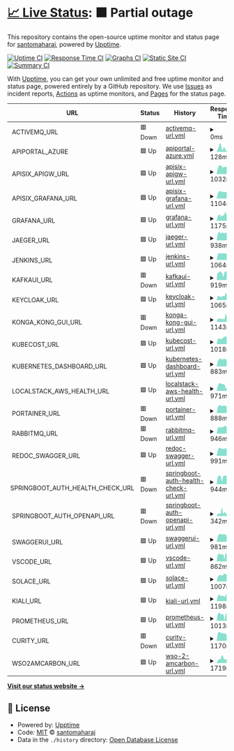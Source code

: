 # [📈 Live Status](https://demo.upptime.js.org): <!--live status--> **🟧 Partial outage**

This repository contains the open-source uptime monitor and status page for [santomaharaj](https://demo.upptime.js.org), powered by [Upptime](https://github.com/upptime/upptime).

[![Uptime CI](https://github.com/santomaharaj/upp/workflows/Uptime%20CI/badge.svg)](https://github.com/santomaharaj/upp/actions?query=workflow%3A%22Uptime+CI%22)
[![Response Time CI](https://github.com/santomaharaj/upp/workflows/Response%20Time%20CI/badge.svg)](https://github.com/santomaharaj/upp/actions?query=workflow%3A%22Response+Time+CI%22)
[![Graphs CI](https://github.com/santomaharaj/upp/workflows/Graphs%20CI/badge.svg)](https://github.com/santomaharaj/upp/actions?query=workflow%3A%22Graphs+CI%22)
[![Static Site CI](https://github.com/santomaharaj/upp/workflows/Static%20Site%20CI/badge.svg)](https://github.com/santomaharaj/upp/actions?query=workflow%3A%22Static+Site+CI%22)
[![Summary CI](https://github.com/santomaharaj/upp/workflows/Summary%20CI/badge.svg)](https://github.com/santomaharaj/upp/actions?query=workflow%3A%22Summary+CI%22)

With [Upptime](https://upptime.js.org), you can get your own unlimited and free uptime monitor and status page, powered entirely by a GitHub repository. We use [Issues](https://github.com/santomaharaj/upp/issues) as incident reports, [Actions](https://github.com/santomaharaj/upp/actions) as uptime monitors, and [Pages](https://demo.upptime.js.org) for the status page.

<!--start: status pages-->
<!-- This summary is generated by Upptime (https://github.com/upptime/upptime) -->
<!-- Do not edit this manually, your changes will be overwritten -->
<!-- prettier-ignore -->
| URL | Status | History | Response Time | Uptime |
| --- | ------ | ------- | ------------- | ------ |
| <img alt="" src="https://icons.duckduckgo.com/ip3/null.ico" height="13"> ACTIVEMQ_URL | 🟥 Down | [activemq-url.yml](https://github.com/santomaharaj/upp/commits/HEAD/history/activemq-url.yml) | <details><summary><img alt="Response time graph" src="./graphs/activemq-url/response-time-week.png" height="20"> 0ms</summary><br><a href="https://upp.portals.eu.org/history/activemq-url"><img alt="Response time 1126" src="https://img.shields.io/endpoint?url=https%3A%2F%2Fraw.githubusercontent.com%2Fsantomaharaj%2Fupp%2FHEAD%2Fapi%2Factivemq-url%2Fresponse-time.json"></a><br><a href="https://upp.portals.eu.org/history/activemq-url"><img alt="24-hour response time 0" src="https://img.shields.io/endpoint?url=https%3A%2F%2Fraw.githubusercontent.com%2Fsantomaharaj%2Fupp%2FHEAD%2Fapi%2Factivemq-url%2Fresponse-time-day.json"></a><br><a href="https://upp.portals.eu.org/history/activemq-url"><img alt="7-day response time 0" src="https://img.shields.io/endpoint?url=https%3A%2F%2Fraw.githubusercontent.com%2Fsantomaharaj%2Fupp%2FHEAD%2Fapi%2Factivemq-url%2Fresponse-time-week.json"></a><br><a href="https://upp.portals.eu.org/history/activemq-url"><img alt="30-day response time 1103" src="https://img.shields.io/endpoint?url=https%3A%2F%2Fraw.githubusercontent.com%2Fsantomaharaj%2Fupp%2FHEAD%2Fapi%2Factivemq-url%2Fresponse-time-month.json"></a><br><a href="https://upp.portals.eu.org/history/activemq-url"><img alt="1-year response time 1123" src="https://img.shields.io/endpoint?url=https%3A%2F%2Fraw.githubusercontent.com%2Fsantomaharaj%2Fupp%2FHEAD%2Fapi%2Factivemq-url%2Fresponse-time-year.json"></a></details> | <details><summary><a href="https://upp.portals.eu.org/history/activemq-url">0.00%</a></summary><a href="https://upp.portals.eu.org/history/activemq-url"><img alt="All-time uptime 41.86%" src="https://img.shields.io/endpoint?url=https%3A%2F%2Fraw.githubusercontent.com%2Fsantomaharaj%2Fupp%2FHEAD%2Fapi%2Factivemq-url%2Fuptime.json"></a><br><a href="https://upp.portals.eu.org/history/activemq-url"><img alt="24-hour uptime 0.00%" src="https://img.shields.io/endpoint?url=https%3A%2F%2Fraw.githubusercontent.com%2Fsantomaharaj%2Fupp%2FHEAD%2Fapi%2Factivemq-url%2Fuptime-day.json"></a><br><a href="https://upp.portals.eu.org/history/activemq-url"><img alt="7-day uptime 0.00%" src="https://img.shields.io/endpoint?url=https%3A%2F%2Fraw.githubusercontent.com%2Fsantomaharaj%2Fupp%2FHEAD%2Fapi%2Factivemq-url%2Fuptime-week.json"></a><br><a href="https://upp.portals.eu.org/history/activemq-url"><img alt="30-day uptime 0.00%" src="https://img.shields.io/endpoint?url=https%3A%2F%2Fraw.githubusercontent.com%2Fsantomaharaj%2Fupp%2FHEAD%2Fapi%2Factivemq-url%2Fuptime-month.json"></a><br><a href="https://upp.portals.eu.org/history/activemq-url"><img alt="1-year uptime 41.73%" src="https://img.shields.io/endpoint?url=https%3A%2F%2Fraw.githubusercontent.com%2Fsantomaharaj%2Fupp%2FHEAD%2Fapi%2Factivemq-url%2Fuptime-year.json"></a></details>
| <img alt="" src="https://icons.duckduckgo.com/ip3/null.ico" height="13"> APIPORTAL_AZURE | 🟩 Up | [apiportal-azure.yml](https://github.com/santomaharaj/upp/commits/HEAD/history/apiportal-azure.yml) | <details><summary><img alt="Response time graph" src="./graphs/apiportal-azure/response-time-week.png" height="20"> 128ms</summary><br><a href="https://upp.portals.eu.org/history/apiportal-azure"><img alt="Response time 235" src="https://img.shields.io/endpoint?url=https%3A%2F%2Fraw.githubusercontent.com%2Fsantomaharaj%2Fupp%2FHEAD%2Fapi%2Fapiportal-azure%2Fresponse-time.json"></a><br><a href="https://upp.portals.eu.org/history/apiportal-azure"><img alt="24-hour response time 66" src="https://img.shields.io/endpoint?url=https%3A%2F%2Fraw.githubusercontent.com%2Fsantomaharaj%2Fupp%2FHEAD%2Fapi%2Fapiportal-azure%2Fresponse-time-day.json"></a><br><a href="https://upp.portals.eu.org/history/apiportal-azure"><img alt="7-day response time 128" src="https://img.shields.io/endpoint?url=https%3A%2F%2Fraw.githubusercontent.com%2Fsantomaharaj%2Fupp%2FHEAD%2Fapi%2Fapiportal-azure%2Fresponse-time-week.json"></a><br><a href="https://upp.portals.eu.org/history/apiportal-azure"><img alt="30-day response time 223" src="https://img.shields.io/endpoint?url=https%3A%2F%2Fraw.githubusercontent.com%2Fsantomaharaj%2Fupp%2FHEAD%2Fapi%2Fapiportal-azure%2Fresponse-time-month.json"></a><br><a href="https://upp.portals.eu.org/history/apiportal-azure"><img alt="1-year response time 235" src="https://img.shields.io/endpoint?url=https%3A%2F%2Fraw.githubusercontent.com%2Fsantomaharaj%2Fupp%2FHEAD%2Fapi%2Fapiportal-azure%2Fresponse-time-year.json"></a></details> | <details><summary><a href="https://upp.portals.eu.org/history/apiportal-azure">100.00%</a></summary><a href="https://upp.portals.eu.org/history/apiportal-azure"><img alt="All-time uptime 99.89%" src="https://img.shields.io/endpoint?url=https%3A%2F%2Fraw.githubusercontent.com%2Fsantomaharaj%2Fupp%2FHEAD%2Fapi%2Fapiportal-azure%2Fuptime.json"></a><br><a href="https://upp.portals.eu.org/history/apiportal-azure"><img alt="24-hour uptime 100.00%" src="https://img.shields.io/endpoint?url=https%3A%2F%2Fraw.githubusercontent.com%2Fsantomaharaj%2Fupp%2FHEAD%2Fapi%2Fapiportal-azure%2Fuptime-day.json"></a><br><a href="https://upp.portals.eu.org/history/apiportal-azure"><img alt="7-day uptime 100.00%" src="https://img.shields.io/endpoint?url=https%3A%2F%2Fraw.githubusercontent.com%2Fsantomaharaj%2Fupp%2FHEAD%2Fapi%2Fapiportal-azure%2Fuptime-week.json"></a><br><a href="https://upp.portals.eu.org/history/apiportal-azure"><img alt="30-day uptime 100.00%" src="https://img.shields.io/endpoint?url=https%3A%2F%2Fraw.githubusercontent.com%2Fsantomaharaj%2Fupp%2FHEAD%2Fapi%2Fapiportal-azure%2Fuptime-month.json"></a><br><a href="https://upp.portals.eu.org/history/apiportal-azure"><img alt="1-year uptime 99.94%" src="https://img.shields.io/endpoint?url=https%3A%2F%2Fraw.githubusercontent.com%2Fsantomaharaj%2Fupp%2FHEAD%2Fapi%2Fapiportal-azure%2Fuptime-year.json"></a></details>
| <img alt="" src="https://icons.duckduckgo.com/ip3/null.ico" height="13"> APISIX_APIGW_URL | 🟩 Up | [apisix-apigw-url.yml](https://github.com/santomaharaj/upp/commits/HEAD/history/apisix-apigw-url.yml) | <details><summary><img alt="Response time graph" src="./graphs/apisix-apigw-url/response-time-week.png" height="20"> 1032ms</summary><br><a href="https://upp.portals.eu.org/history/apisix-apigw-url"><img alt="Response time 1126" src="https://img.shields.io/endpoint?url=https%3A%2F%2Fraw.githubusercontent.com%2Fsantomaharaj%2Fupp%2FHEAD%2Fapi%2Fapisix-apigw-url%2Fresponse-time.json"></a><br><a href="https://upp.portals.eu.org/history/apisix-apigw-url"><img alt="24-hour response time 1179" src="https://img.shields.io/endpoint?url=https%3A%2F%2Fraw.githubusercontent.com%2Fsantomaharaj%2Fupp%2FHEAD%2Fapi%2Fapisix-apigw-url%2Fresponse-time-day.json"></a><br><a href="https://upp.portals.eu.org/history/apisix-apigw-url"><img alt="7-day response time 1032" src="https://img.shields.io/endpoint?url=https%3A%2F%2Fraw.githubusercontent.com%2Fsantomaharaj%2Fupp%2FHEAD%2Fapi%2Fapisix-apigw-url%2Fresponse-time-week.json"></a><br><a href="https://upp.portals.eu.org/history/apisix-apigw-url"><img alt="30-day response time 1072" src="https://img.shields.io/endpoint?url=https%3A%2F%2Fraw.githubusercontent.com%2Fsantomaharaj%2Fupp%2FHEAD%2Fapi%2Fapisix-apigw-url%2Fresponse-time-month.json"></a><br><a href="https://upp.portals.eu.org/history/apisix-apigw-url"><img alt="1-year response time 1127" src="https://img.shields.io/endpoint?url=https%3A%2F%2Fraw.githubusercontent.com%2Fsantomaharaj%2Fupp%2FHEAD%2Fapi%2Fapisix-apigw-url%2Fresponse-time-year.json"></a></details> | <details><summary><a href="https://upp.portals.eu.org/history/apisix-apigw-url">100.00%</a></summary><a href="https://upp.portals.eu.org/history/apisix-apigw-url"><img alt="All-time uptime 99.85%" src="https://img.shields.io/endpoint?url=https%3A%2F%2Fraw.githubusercontent.com%2Fsantomaharaj%2Fupp%2FHEAD%2Fapi%2Fapisix-apigw-url%2Fuptime.json"></a><br><a href="https://upp.portals.eu.org/history/apisix-apigw-url"><img alt="24-hour uptime 100.00%" src="https://img.shields.io/endpoint?url=https%3A%2F%2Fraw.githubusercontent.com%2Fsantomaharaj%2Fupp%2FHEAD%2Fapi%2Fapisix-apigw-url%2Fuptime-day.json"></a><br><a href="https://upp.portals.eu.org/history/apisix-apigw-url"><img alt="7-day uptime 100.00%" src="https://img.shields.io/endpoint?url=https%3A%2F%2Fraw.githubusercontent.com%2Fsantomaharaj%2Fupp%2FHEAD%2Fapi%2Fapisix-apigw-url%2Fuptime-week.json"></a><br><a href="https://upp.portals.eu.org/history/apisix-apigw-url"><img alt="30-day uptime 100.00%" src="https://img.shields.io/endpoint?url=https%3A%2F%2Fraw.githubusercontent.com%2Fsantomaharaj%2Fupp%2FHEAD%2Fapi%2Fapisix-apigw-url%2Fuptime-month.json"></a><br><a href="https://upp.portals.eu.org/history/apisix-apigw-url"><img alt="1-year uptime 99.85%" src="https://img.shields.io/endpoint?url=https%3A%2F%2Fraw.githubusercontent.com%2Fsantomaharaj%2Fupp%2FHEAD%2Fapi%2Fapisix-apigw-url%2Fuptime-year.json"></a></details>
| <img alt="" src="https://icons.duckduckgo.com/ip3/null.ico" height="13"> APISIX_GRAFANA_URL | 🟩 Up | [apisix-grafana-url.yml](https://github.com/santomaharaj/upp/commits/HEAD/history/apisix-grafana-url.yml) | <details><summary><img alt="Response time graph" src="./graphs/apisix-grafana-url/response-time-week.png" height="20"> 1104ms</summary><br><a href="https://upp.portals.eu.org/history/apisix-grafana-url"><img alt="Response time 1097" src="https://img.shields.io/endpoint?url=https%3A%2F%2Fraw.githubusercontent.com%2Fsantomaharaj%2Fupp%2FHEAD%2Fapi%2Fapisix-grafana-url%2Fresponse-time.json"></a><br><a href="https://upp.portals.eu.org/history/apisix-grafana-url"><img alt="24-hour response time 1241" src="https://img.shields.io/endpoint?url=https%3A%2F%2Fraw.githubusercontent.com%2Fsantomaharaj%2Fupp%2FHEAD%2Fapi%2Fapisix-grafana-url%2Fresponse-time-day.json"></a><br><a href="https://upp.portals.eu.org/history/apisix-grafana-url"><img alt="7-day response time 1104" src="https://img.shields.io/endpoint?url=https%3A%2F%2Fraw.githubusercontent.com%2Fsantomaharaj%2Fupp%2FHEAD%2Fapi%2Fapisix-grafana-url%2Fresponse-time-week.json"></a><br><a href="https://upp.portals.eu.org/history/apisix-grafana-url"><img alt="30-day response time 1085" src="https://img.shields.io/endpoint?url=https%3A%2F%2Fraw.githubusercontent.com%2Fsantomaharaj%2Fupp%2FHEAD%2Fapi%2Fapisix-grafana-url%2Fresponse-time-month.json"></a><br><a href="https://upp.portals.eu.org/history/apisix-grafana-url"><img alt="1-year response time 1098" src="https://img.shields.io/endpoint?url=https%3A%2F%2Fraw.githubusercontent.com%2Fsantomaharaj%2Fupp%2FHEAD%2Fapi%2Fapisix-grafana-url%2Fresponse-time-year.json"></a></details> | <details><summary><a href="https://upp.portals.eu.org/history/apisix-grafana-url">100.00%</a></summary><a href="https://upp.portals.eu.org/history/apisix-grafana-url"><img alt="All-time uptime 99.84%" src="https://img.shields.io/endpoint?url=https%3A%2F%2Fraw.githubusercontent.com%2Fsantomaharaj%2Fupp%2FHEAD%2Fapi%2Fapisix-grafana-url%2Fuptime.json"></a><br><a href="https://upp.portals.eu.org/history/apisix-grafana-url"><img alt="24-hour uptime 100.00%" src="https://img.shields.io/endpoint?url=https%3A%2F%2Fraw.githubusercontent.com%2Fsantomaharaj%2Fupp%2FHEAD%2Fapi%2Fapisix-grafana-url%2Fuptime-day.json"></a><br><a href="https://upp.portals.eu.org/history/apisix-grafana-url"><img alt="7-day uptime 100.00%" src="https://img.shields.io/endpoint?url=https%3A%2F%2Fraw.githubusercontent.com%2Fsantomaharaj%2Fupp%2FHEAD%2Fapi%2Fapisix-grafana-url%2Fuptime-week.json"></a><br><a href="https://upp.portals.eu.org/history/apisix-grafana-url"><img alt="30-day uptime 100.00%" src="https://img.shields.io/endpoint?url=https%3A%2F%2Fraw.githubusercontent.com%2Fsantomaharaj%2Fupp%2FHEAD%2Fapi%2Fapisix-grafana-url%2Fuptime-month.json"></a><br><a href="https://upp.portals.eu.org/history/apisix-grafana-url"><img alt="1-year uptime 99.84%" src="https://img.shields.io/endpoint?url=https%3A%2F%2Fraw.githubusercontent.com%2Fsantomaharaj%2Fupp%2FHEAD%2Fapi%2Fapisix-grafana-url%2Fuptime-year.json"></a></details>
| <img alt="" src="https://icons.duckduckgo.com/ip3/null.ico" height="13"> GRAFANA_URL | 🟩 Up | [grafana-url.yml](https://github.com/santomaharaj/upp/commits/HEAD/history/grafana-url.yml) | <details><summary><img alt="Response time graph" src="./graphs/grafana-url/response-time-week.png" height="20"> 1175ms</summary><br><a href="https://upp.portals.eu.org/history/grafana-url"><img alt="Response time 1204" src="https://img.shields.io/endpoint?url=https%3A%2F%2Fraw.githubusercontent.com%2Fsantomaharaj%2Fupp%2FHEAD%2Fapi%2Fgrafana-url%2Fresponse-time.json"></a><br><a href="https://upp.portals.eu.org/history/grafana-url"><img alt="24-hour response time 876" src="https://img.shields.io/endpoint?url=https%3A%2F%2Fraw.githubusercontent.com%2Fsantomaharaj%2Fupp%2FHEAD%2Fapi%2Fgrafana-url%2Fresponse-time-day.json"></a><br><a href="https://upp.portals.eu.org/history/grafana-url"><img alt="7-day response time 1175" src="https://img.shields.io/endpoint?url=https%3A%2F%2Fraw.githubusercontent.com%2Fsantomaharaj%2Fupp%2FHEAD%2Fapi%2Fgrafana-url%2Fresponse-time-week.json"></a><br><a href="https://upp.portals.eu.org/history/grafana-url"><img alt="30-day response time 1151" src="https://img.shields.io/endpoint?url=https%3A%2F%2Fraw.githubusercontent.com%2Fsantomaharaj%2Fupp%2FHEAD%2Fapi%2Fgrafana-url%2Fresponse-time-month.json"></a><br><a href="https://upp.portals.eu.org/history/grafana-url"><img alt="1-year response time 1204" src="https://img.shields.io/endpoint?url=https%3A%2F%2Fraw.githubusercontent.com%2Fsantomaharaj%2Fupp%2FHEAD%2Fapi%2Fgrafana-url%2Fresponse-time-year.json"></a></details> | <details><summary><a href="https://upp.portals.eu.org/history/grafana-url">95.87%</a></summary><a href="https://upp.portals.eu.org/history/grafana-url"><img alt="All-time uptime 72.83%" src="https://img.shields.io/endpoint?url=https%3A%2F%2Fraw.githubusercontent.com%2Fsantomaharaj%2Fupp%2FHEAD%2Fapi%2Fgrafana-url%2Fuptime.json"></a><br><a href="https://upp.portals.eu.org/history/grafana-url"><img alt="24-hour uptime 71.10%" src="https://img.shields.io/endpoint?url=https%3A%2F%2Fraw.githubusercontent.com%2Fsantomaharaj%2Fupp%2FHEAD%2Fapi%2Fgrafana-url%2Fuptime-day.json"></a><br><a href="https://upp.portals.eu.org/history/grafana-url"><img alt="7-day uptime 95.87%" src="https://img.shields.io/endpoint?url=https%3A%2F%2Fraw.githubusercontent.com%2Fsantomaharaj%2Fupp%2FHEAD%2Fapi%2Fgrafana-url%2Fuptime-week.json"></a><br><a href="https://upp.portals.eu.org/history/grafana-url"><img alt="30-day uptime 98.72%" src="https://img.shields.io/endpoint?url=https%3A%2F%2Fraw.githubusercontent.com%2Fsantomaharaj%2Fupp%2FHEAD%2Fapi%2Fgrafana-url%2Fuptime-month.json"></a><br><a href="https://upp.portals.eu.org/history/grafana-url"><img alt="1-year uptime 72.78%" src="https://img.shields.io/endpoint?url=https%3A%2F%2Fraw.githubusercontent.com%2Fsantomaharaj%2Fupp%2FHEAD%2Fapi%2Fgrafana-url%2Fuptime-year.json"></a></details>
| <img alt="" src="https://icons.duckduckgo.com/ip3/null.ico" height="13"> JAEGER_URL | 🟩 Up | [jaeger-url.yml](https://github.com/santomaharaj/upp/commits/HEAD/history/jaeger-url.yml) | <details><summary><img alt="Response time graph" src="./graphs/jaeger-url/response-time-week.png" height="20"> 938ms</summary><br><a href="https://upp.portals.eu.org/history/jaeger-url"><img alt="Response time 1072" src="https://img.shields.io/endpoint?url=https%3A%2F%2Fraw.githubusercontent.com%2Fsantomaharaj%2Fupp%2FHEAD%2Fapi%2Fjaeger-url%2Fresponse-time.json"></a><br><a href="https://upp.portals.eu.org/history/jaeger-url"><img alt="24-hour response time 768" src="https://img.shields.io/endpoint?url=https%3A%2F%2Fraw.githubusercontent.com%2Fsantomaharaj%2Fupp%2FHEAD%2Fapi%2Fjaeger-url%2Fresponse-time-day.json"></a><br><a href="https://upp.portals.eu.org/history/jaeger-url"><img alt="7-day response time 938" src="https://img.shields.io/endpoint?url=https%3A%2F%2Fraw.githubusercontent.com%2Fsantomaharaj%2Fupp%2FHEAD%2Fapi%2Fjaeger-url%2Fresponse-time-week.json"></a><br><a href="https://upp.portals.eu.org/history/jaeger-url"><img alt="30-day response time 1036" src="https://img.shields.io/endpoint?url=https%3A%2F%2Fraw.githubusercontent.com%2Fsantomaharaj%2Fupp%2FHEAD%2Fapi%2Fjaeger-url%2Fresponse-time-month.json"></a><br><a href="https://upp.portals.eu.org/history/jaeger-url"><img alt="1-year response time 1072" src="https://img.shields.io/endpoint?url=https%3A%2F%2Fraw.githubusercontent.com%2Fsantomaharaj%2Fupp%2FHEAD%2Fapi%2Fjaeger-url%2Fresponse-time-year.json"></a></details> | <details><summary><a href="https://upp.portals.eu.org/history/jaeger-url">95.62%</a></summary><a href="https://upp.portals.eu.org/history/jaeger-url"><img alt="All-time uptime 48.81%" src="https://img.shields.io/endpoint?url=https%3A%2F%2Fraw.githubusercontent.com%2Fsantomaharaj%2Fupp%2FHEAD%2Fapi%2Fjaeger-url%2Fuptime.json"></a><br><a href="https://upp.portals.eu.org/history/jaeger-url"><img alt="24-hour uptime 71.10%" src="https://img.shields.io/endpoint?url=https%3A%2F%2Fraw.githubusercontent.com%2Fsantomaharaj%2Fupp%2FHEAD%2Fapi%2Fjaeger-url%2Fuptime-day.json"></a><br><a href="https://upp.portals.eu.org/history/jaeger-url"><img alt="7-day uptime 95.62%" src="https://img.shields.io/endpoint?url=https%3A%2F%2Fraw.githubusercontent.com%2Fsantomaharaj%2Fupp%2FHEAD%2Fapi%2Fjaeger-url%2Fuptime-week.json"></a><br><a href="https://upp.portals.eu.org/history/jaeger-url"><img alt="30-day uptime 98.65%" src="https://img.shields.io/endpoint?url=https%3A%2F%2Fraw.githubusercontent.com%2Fsantomaharaj%2Fupp%2FHEAD%2Fapi%2Fjaeger-url%2Fuptime-month.json"></a><br><a href="https://upp.portals.eu.org/history/jaeger-url"><img alt="1-year uptime 48.75%" src="https://img.shields.io/endpoint?url=https%3A%2F%2Fraw.githubusercontent.com%2Fsantomaharaj%2Fupp%2FHEAD%2Fapi%2Fjaeger-url%2Fuptime-year.json"></a></details>
| <img alt="" src="https://icons.duckduckgo.com/ip3/null.ico" height="13"> JENKINS_URL | 🟩 Up | [jenkins-url.yml](https://github.com/santomaharaj/upp/commits/HEAD/history/jenkins-url.yml) | <details><summary><img alt="Response time graph" src="./graphs/jenkins-url/response-time-week.png" height="20"> 1064ms</summary><br><a href="https://upp.portals.eu.org/history/jenkins-url"><img alt="Response time 1121" src="https://img.shields.io/endpoint?url=https%3A%2F%2Fraw.githubusercontent.com%2Fsantomaharaj%2Fupp%2FHEAD%2Fapi%2Fjenkins-url%2Fresponse-time.json"></a><br><a href="https://upp.portals.eu.org/history/jenkins-url"><img alt="24-hour response time 1218" src="https://img.shields.io/endpoint?url=https%3A%2F%2Fraw.githubusercontent.com%2Fsantomaharaj%2Fupp%2FHEAD%2Fapi%2Fjenkins-url%2Fresponse-time-day.json"></a><br><a href="https://upp.portals.eu.org/history/jenkins-url"><img alt="7-day response time 1064" src="https://img.shields.io/endpoint?url=https%3A%2F%2Fraw.githubusercontent.com%2Fsantomaharaj%2Fupp%2FHEAD%2Fapi%2Fjenkins-url%2Fresponse-time-week.json"></a><br><a href="https://upp.portals.eu.org/history/jenkins-url"><img alt="30-day response time 1055" src="https://img.shields.io/endpoint?url=https%3A%2F%2Fraw.githubusercontent.com%2Fsantomaharaj%2Fupp%2FHEAD%2Fapi%2Fjenkins-url%2Fresponse-time-month.json"></a><br><a href="https://upp.portals.eu.org/history/jenkins-url"><img alt="1-year response time 1121" src="https://img.shields.io/endpoint?url=https%3A%2F%2Fraw.githubusercontent.com%2Fsantomaharaj%2Fupp%2FHEAD%2Fapi%2Fjenkins-url%2Fresponse-time-year.json"></a></details> | <details><summary><a href="https://upp.portals.eu.org/history/jenkins-url">100.00%</a></summary><a href="https://upp.portals.eu.org/history/jenkins-url"><img alt="All-time uptime 62.35%" src="https://img.shields.io/endpoint?url=https%3A%2F%2Fraw.githubusercontent.com%2Fsantomaharaj%2Fupp%2FHEAD%2Fapi%2Fjenkins-url%2Fuptime.json"></a><br><a href="https://upp.portals.eu.org/history/jenkins-url"><img alt="24-hour uptime 100.00%" src="https://img.shields.io/endpoint?url=https%3A%2F%2Fraw.githubusercontent.com%2Fsantomaharaj%2Fupp%2FHEAD%2Fapi%2Fjenkins-url%2Fuptime-day.json"></a><br><a href="https://upp.portals.eu.org/history/jenkins-url"><img alt="7-day uptime 100.00%" src="https://img.shields.io/endpoint?url=https%3A%2F%2Fraw.githubusercontent.com%2Fsantomaharaj%2Fupp%2FHEAD%2Fapi%2Fjenkins-url%2Fuptime-week.json"></a><br><a href="https://upp.portals.eu.org/history/jenkins-url"><img alt="30-day uptime 100.00%" src="https://img.shields.io/endpoint?url=https%3A%2F%2Fraw.githubusercontent.com%2Fsantomaharaj%2Fupp%2FHEAD%2Fapi%2Fjenkins-url%2Fuptime-month.json"></a><br><a href="https://upp.portals.eu.org/history/jenkins-url"><img alt="1-year uptime 62.44%" src="https://img.shields.io/endpoint?url=https%3A%2F%2Fraw.githubusercontent.com%2Fsantomaharaj%2Fupp%2FHEAD%2Fapi%2Fjenkins-url%2Fuptime-year.json"></a></details>
| <img alt="" src="https://icons.duckduckgo.com/ip3/null.ico" height="13"> KAFKAUI_URL | 🟥 Down | [kafkaui-url.yml](https://github.com/santomaharaj/upp/commits/HEAD/history/kafkaui-url.yml) | <details><summary><img alt="Response time graph" src="./graphs/kafkaui-url/response-time-week.png" height="20"> 919ms</summary><br><a href="https://upp.portals.eu.org/history/kafkaui-url"><img alt="Response time 1033" src="https://img.shields.io/endpoint?url=https%3A%2F%2Fraw.githubusercontent.com%2Fsantomaharaj%2Fupp%2FHEAD%2Fapi%2Fkafkaui-url%2Fresponse-time.json"></a><br><a href="https://upp.portals.eu.org/history/kafkaui-url"><img alt="24-hour response time 511" src="https://img.shields.io/endpoint?url=https%3A%2F%2Fraw.githubusercontent.com%2Fsantomaharaj%2Fupp%2FHEAD%2Fapi%2Fkafkaui-url%2Fresponse-time-day.json"></a><br><a href="https://upp.portals.eu.org/history/kafkaui-url"><img alt="7-day response time 919" src="https://img.shields.io/endpoint?url=https%3A%2F%2Fraw.githubusercontent.com%2Fsantomaharaj%2Fupp%2FHEAD%2Fapi%2Fkafkaui-url%2Fresponse-time-week.json"></a><br><a href="https://upp.portals.eu.org/history/kafkaui-url"><img alt="30-day response time 1022" src="https://img.shields.io/endpoint?url=https%3A%2F%2Fraw.githubusercontent.com%2Fsantomaharaj%2Fupp%2FHEAD%2Fapi%2Fkafkaui-url%2Fresponse-time-month.json"></a><br><a href="https://upp.portals.eu.org/history/kafkaui-url"><img alt="1-year response time 1029" src="https://img.shields.io/endpoint?url=https%3A%2F%2Fraw.githubusercontent.com%2Fsantomaharaj%2Fupp%2FHEAD%2Fapi%2Fkafkaui-url%2Fresponse-time-year.json"></a></details> | <details><summary><a href="https://upp.portals.eu.org/history/kafkaui-url">95.86%</a></summary><a href="https://upp.portals.eu.org/history/kafkaui-url"><img alt="All-time uptime 58.43%" src="https://img.shields.io/endpoint?url=https%3A%2F%2Fraw.githubusercontent.com%2Fsantomaharaj%2Fupp%2FHEAD%2Fapi%2Fkafkaui-url%2Fuptime.json"></a><br><a href="https://upp.portals.eu.org/history/kafkaui-url"><img alt="24-hour uptime 71.05%" src="https://img.shields.io/endpoint?url=https%3A%2F%2Fraw.githubusercontent.com%2Fsantomaharaj%2Fupp%2FHEAD%2Fapi%2Fkafkaui-url%2Fuptime-day.json"></a><br><a href="https://upp.portals.eu.org/history/kafkaui-url"><img alt="7-day uptime 95.86%" src="https://img.shields.io/endpoint?url=https%3A%2F%2Fraw.githubusercontent.com%2Fsantomaharaj%2Fupp%2FHEAD%2Fapi%2Fkafkaui-url%2Fuptime-week.json"></a><br><a href="https://upp.portals.eu.org/history/kafkaui-url"><img alt="30-day uptime 26.03%" src="https://img.shields.io/endpoint?url=https%3A%2F%2Fraw.githubusercontent.com%2Fsantomaharaj%2Fupp%2FHEAD%2Fapi%2Fkafkaui-url%2Fuptime-month.json"></a><br><a href="https://upp.portals.eu.org/history/kafkaui-url"><img alt="1-year uptime 58.34%" src="https://img.shields.io/endpoint?url=https%3A%2F%2Fraw.githubusercontent.com%2Fsantomaharaj%2Fupp%2FHEAD%2Fapi%2Fkafkaui-url%2Fuptime-year.json"></a></details>
| <img alt="" src="https://icons.duckduckgo.com/ip3/null.ico" height="13"> KEYCLOAK_URL | 🟩 Up | [keycloak-url.yml](https://github.com/santomaharaj/upp/commits/HEAD/history/keycloak-url.yml) | <details><summary><img alt="Response time graph" src="./graphs/keycloak-url/response-time-week.png" height="20"> 1065ms</summary><br><a href="https://upp.portals.eu.org/history/keycloak-url"><img alt="Response time 1012" src="https://img.shields.io/endpoint?url=https%3A%2F%2Fraw.githubusercontent.com%2Fsantomaharaj%2Fupp%2FHEAD%2Fapi%2Fkeycloak-url%2Fresponse-time.json"></a><br><a href="https://upp.portals.eu.org/history/keycloak-url"><img alt="24-hour response time 756" src="https://img.shields.io/endpoint?url=https%3A%2F%2Fraw.githubusercontent.com%2Fsantomaharaj%2Fupp%2FHEAD%2Fapi%2Fkeycloak-url%2Fresponse-time-day.json"></a><br><a href="https://upp.portals.eu.org/history/keycloak-url"><img alt="7-day response time 1065" src="https://img.shields.io/endpoint?url=https%3A%2F%2Fraw.githubusercontent.com%2Fsantomaharaj%2Fupp%2FHEAD%2Fapi%2Fkeycloak-url%2Fresponse-time-week.json"></a><br><a href="https://upp.portals.eu.org/history/keycloak-url"><img alt="30-day response time 1040" src="https://img.shields.io/endpoint?url=https%3A%2F%2Fraw.githubusercontent.com%2Fsantomaharaj%2Fupp%2FHEAD%2Fapi%2Fkeycloak-url%2Fresponse-time-month.json"></a><br><a href="https://upp.portals.eu.org/history/keycloak-url"><img alt="1-year response time 1014" src="https://img.shields.io/endpoint?url=https%3A%2F%2Fraw.githubusercontent.com%2Fsantomaharaj%2Fupp%2FHEAD%2Fapi%2Fkeycloak-url%2Fresponse-time-year.json"></a></details> | <details><summary><a href="https://upp.portals.eu.org/history/keycloak-url">96.13%</a></summary><a href="https://upp.portals.eu.org/history/keycloak-url"><img alt="All-time uptime 95.89%" src="https://img.shields.io/endpoint?url=https%3A%2F%2Fraw.githubusercontent.com%2Fsantomaharaj%2Fupp%2FHEAD%2Fapi%2Fkeycloak-url%2Fuptime.json"></a><br><a href="https://upp.portals.eu.org/history/keycloak-url"><img alt="24-hour uptime 72.94%" src="https://img.shields.io/endpoint?url=https%3A%2F%2Fraw.githubusercontent.com%2Fsantomaharaj%2Fupp%2FHEAD%2Fapi%2Fkeycloak-url%2Fuptime-day.json"></a><br><a href="https://upp.portals.eu.org/history/keycloak-url"><img alt="7-day uptime 96.13%" src="https://img.shields.io/endpoint?url=https%3A%2F%2Fraw.githubusercontent.com%2Fsantomaharaj%2Fupp%2FHEAD%2Fapi%2Fkeycloak-url%2Fuptime-week.json"></a><br><a href="https://upp.portals.eu.org/history/keycloak-url"><img alt="30-day uptime 98.96%" src="https://img.shields.io/endpoint?url=https%3A%2F%2Fraw.githubusercontent.com%2Fsantomaharaj%2Fupp%2FHEAD%2Fapi%2Fkeycloak-url%2Fuptime-month.json"></a><br><a href="https://upp.portals.eu.org/history/keycloak-url"><img alt="1-year uptime 95.88%" src="https://img.shields.io/endpoint?url=https%3A%2F%2Fraw.githubusercontent.com%2Fsantomaharaj%2Fupp%2FHEAD%2Fapi%2Fkeycloak-url%2Fuptime-year.json"></a></details>
| <img alt="" src="https://icons.duckduckgo.com/ip3/null.ico" height="13"> KONGA_KONG_GUI_URL | 🟥 Down | [konga-kong-gui-url.yml](https://github.com/santomaharaj/upp/commits/HEAD/history/konga-kong-gui-url.yml) | <details><summary><img alt="Response time graph" src="./graphs/konga-kong-gui-url/response-time-week.png" height="20"> 1143ms</summary><br><a href="https://upp.portals.eu.org/history/konga-kong-gui-url"><img alt="Response time 1041" src="https://img.shields.io/endpoint?url=https%3A%2F%2Fraw.githubusercontent.com%2Fsantomaharaj%2Fupp%2FHEAD%2Fapi%2Fkonga-kong-gui-url%2Fresponse-time.json"></a><br><a href="https://upp.portals.eu.org/history/konga-kong-gui-url"><img alt="24-hour response time 717" src="https://img.shields.io/endpoint?url=https%3A%2F%2Fraw.githubusercontent.com%2Fsantomaharaj%2Fupp%2FHEAD%2Fapi%2Fkonga-kong-gui-url%2Fresponse-time-day.json"></a><br><a href="https://upp.portals.eu.org/history/konga-kong-gui-url"><img alt="7-day response time 1143" src="https://img.shields.io/endpoint?url=https%3A%2F%2Fraw.githubusercontent.com%2Fsantomaharaj%2Fupp%2FHEAD%2Fapi%2Fkonga-kong-gui-url%2Fresponse-time-week.json"></a><br><a href="https://upp.portals.eu.org/history/konga-kong-gui-url"><img alt="30-day response time 1086" src="https://img.shields.io/endpoint?url=https%3A%2F%2Fraw.githubusercontent.com%2Fsantomaharaj%2Fupp%2FHEAD%2Fapi%2Fkonga-kong-gui-url%2Fresponse-time-month.json"></a><br><a href="https://upp.portals.eu.org/history/konga-kong-gui-url"><img alt="1-year response time 1042" src="https://img.shields.io/endpoint?url=https%3A%2F%2Fraw.githubusercontent.com%2Fsantomaharaj%2Fupp%2FHEAD%2Fapi%2Fkonga-kong-gui-url%2Fresponse-time-year.json"></a></details> | <details><summary><a href="https://upp.portals.eu.org/history/konga-kong-gui-url">95.87%</a></summary><a href="https://upp.portals.eu.org/history/konga-kong-gui-url"><img alt="All-time uptime 95.93%" src="https://img.shields.io/endpoint?url=https%3A%2F%2Fraw.githubusercontent.com%2Fsantomaharaj%2Fupp%2FHEAD%2Fapi%2Fkonga-kong-gui-url%2Fuptime.json"></a><br><a href="https://upp.portals.eu.org/history/konga-kong-gui-url"><img alt="24-hour uptime 71.06%" src="https://img.shields.io/endpoint?url=https%3A%2F%2Fraw.githubusercontent.com%2Fsantomaharaj%2Fupp%2FHEAD%2Fapi%2Fkonga-kong-gui-url%2Fuptime-day.json"></a><br><a href="https://upp.portals.eu.org/history/konga-kong-gui-url"><img alt="7-day uptime 95.87%" src="https://img.shields.io/endpoint?url=https%3A%2F%2Fraw.githubusercontent.com%2Fsantomaharaj%2Fupp%2FHEAD%2Fapi%2Fkonga-kong-gui-url%2Fuptime-week.json"></a><br><a href="https://upp.portals.eu.org/history/konga-kong-gui-url"><img alt="30-day uptime 98.90%" src="https://img.shields.io/endpoint?url=https%3A%2F%2Fraw.githubusercontent.com%2Fsantomaharaj%2Fupp%2FHEAD%2Fapi%2Fkonga-kong-gui-url%2Fuptime-month.json"></a><br><a href="https://upp.portals.eu.org/history/konga-kong-gui-url"><img alt="1-year uptime 95.92%" src="https://img.shields.io/endpoint?url=https%3A%2F%2Fraw.githubusercontent.com%2Fsantomaharaj%2Fupp%2FHEAD%2Fapi%2Fkonga-kong-gui-url%2Fuptime-year.json"></a></details>
| <img alt="" src="https://icons.duckduckgo.com/ip3/null.ico" height="13"> KUBECOST_URL | 🟩 Up | [kubecost-url.yml](https://github.com/santomaharaj/upp/commits/HEAD/history/kubecost-url.yml) | <details><summary><img alt="Response time graph" src="./graphs/kubecost-url/response-time-week.png" height="20"> 1018ms</summary><br><a href="https://upp.portals.eu.org/history/kubecost-url"><img alt="Response time 1011" src="https://img.shields.io/endpoint?url=https%3A%2F%2Fraw.githubusercontent.com%2Fsantomaharaj%2Fupp%2FHEAD%2Fapi%2Fkubecost-url%2Fresponse-time.json"></a><br><a href="https://upp.portals.eu.org/history/kubecost-url"><img alt="24-hour response time 787" src="https://img.shields.io/endpoint?url=https%3A%2F%2Fraw.githubusercontent.com%2Fsantomaharaj%2Fupp%2FHEAD%2Fapi%2Fkubecost-url%2Fresponse-time-day.json"></a><br><a href="https://upp.portals.eu.org/history/kubecost-url"><img alt="7-day response time 1018" src="https://img.shields.io/endpoint?url=https%3A%2F%2Fraw.githubusercontent.com%2Fsantomaharaj%2Fupp%2FHEAD%2Fapi%2Fkubecost-url%2Fresponse-time-week.json"></a><br><a href="https://upp.portals.eu.org/history/kubecost-url"><img alt="30-day response time 1015" src="https://img.shields.io/endpoint?url=https%3A%2F%2Fraw.githubusercontent.com%2Fsantomaharaj%2Fupp%2FHEAD%2Fapi%2Fkubecost-url%2Fresponse-time-month.json"></a><br><a href="https://upp.portals.eu.org/history/kubecost-url"><img alt="1-year response time 1011" src="https://img.shields.io/endpoint?url=https%3A%2F%2Fraw.githubusercontent.com%2Fsantomaharaj%2Fupp%2FHEAD%2Fapi%2Fkubecost-url%2Fresponse-time-year.json"></a></details> | <details><summary><a href="https://upp.portals.eu.org/history/kubecost-url">95.87%</a></summary><a href="https://upp.portals.eu.org/history/kubecost-url"><img alt="All-time uptime 72.83%" src="https://img.shields.io/endpoint?url=https%3A%2F%2Fraw.githubusercontent.com%2Fsantomaharaj%2Fupp%2FHEAD%2Fapi%2Fkubecost-url%2Fuptime.json"></a><br><a href="https://upp.portals.eu.org/history/kubecost-url"><img alt="24-hour uptime 71.11%" src="https://img.shields.io/endpoint?url=https%3A%2F%2Fraw.githubusercontent.com%2Fsantomaharaj%2Fupp%2FHEAD%2Fapi%2Fkubecost-url%2Fuptime-day.json"></a><br><a href="https://upp.portals.eu.org/history/kubecost-url"><img alt="7-day uptime 95.87%" src="https://img.shields.io/endpoint?url=https%3A%2F%2Fraw.githubusercontent.com%2Fsantomaharaj%2Fupp%2FHEAD%2Fapi%2Fkubecost-url%2Fuptime-week.json"></a><br><a href="https://upp.portals.eu.org/history/kubecost-url"><img alt="30-day uptime 98.90%" src="https://img.shields.io/endpoint?url=https%3A%2F%2Fraw.githubusercontent.com%2Fsantomaharaj%2Fupp%2FHEAD%2Fapi%2Fkubecost-url%2Fuptime-month.json"></a><br><a href="https://upp.portals.eu.org/history/kubecost-url"><img alt="1-year uptime 72.77%" src="https://img.shields.io/endpoint?url=https%3A%2F%2Fraw.githubusercontent.com%2Fsantomaharaj%2Fupp%2FHEAD%2Fapi%2Fkubecost-url%2Fuptime-year.json"></a></details>
| <img alt="" src="https://icons.duckduckgo.com/ip3/null.ico" height="13"> KUBERNETES_DASHBOARD_URL | 🟩 Up | [kubernetes-dashboard-url.yml](https://github.com/santomaharaj/upp/commits/HEAD/history/kubernetes-dashboard-url.yml) | <details><summary><img alt="Response time graph" src="./graphs/kubernetes-dashboard-url/response-time-week.png" height="20"> 883ms</summary><br><a href="https://upp.portals.eu.org/history/kubernetes-dashboard-url"><img alt="Response time 1705" src="https://img.shields.io/endpoint?url=https%3A%2F%2Fraw.githubusercontent.com%2Fsantomaharaj%2Fupp%2FHEAD%2Fapi%2Fkubernetes-dashboard-url%2Fresponse-time.json"></a><br><a href="https://upp.portals.eu.org/history/kubernetes-dashboard-url"><img alt="24-hour response time 551" src="https://img.shields.io/endpoint?url=https%3A%2F%2Fraw.githubusercontent.com%2Fsantomaharaj%2Fupp%2FHEAD%2Fapi%2Fkubernetes-dashboard-url%2Fresponse-time-day.json"></a><br><a href="https://upp.portals.eu.org/history/kubernetes-dashboard-url"><img alt="7-day response time 883" src="https://img.shields.io/endpoint?url=https%3A%2F%2Fraw.githubusercontent.com%2Fsantomaharaj%2Fupp%2FHEAD%2Fapi%2Fkubernetes-dashboard-url%2Fresponse-time-week.json"></a><br><a href="https://upp.portals.eu.org/history/kubernetes-dashboard-url"><img alt="30-day response time 1087" src="https://img.shields.io/endpoint?url=https%3A%2F%2Fraw.githubusercontent.com%2Fsantomaharaj%2Fupp%2FHEAD%2Fapi%2Fkubernetes-dashboard-url%2Fresponse-time-month.json"></a><br><a href="https://upp.portals.eu.org/history/kubernetes-dashboard-url"><img alt="1-year response time 1710" src="https://img.shields.io/endpoint?url=https%3A%2F%2Fraw.githubusercontent.com%2Fsantomaharaj%2Fupp%2FHEAD%2Fapi%2Fkubernetes-dashboard-url%2Fresponse-time-year.json"></a></details> | <details><summary><a href="https://upp.portals.eu.org/history/kubernetes-dashboard-url">0.01%</a></summary><a href="https://upp.portals.eu.org/history/kubernetes-dashboard-url"><img alt="All-time uptime 66.88%" src="https://img.shields.io/endpoint?url=https%3A%2F%2Fraw.githubusercontent.com%2Fsantomaharaj%2Fupp%2FHEAD%2Fapi%2Fkubernetes-dashboard-url%2Fuptime.json"></a><br><a href="https://upp.portals.eu.org/history/kubernetes-dashboard-url"><img alt="24-hour uptime 0.05%" src="https://img.shields.io/endpoint?url=https%3A%2F%2Fraw.githubusercontent.com%2Fsantomaharaj%2Fupp%2FHEAD%2Fapi%2Fkubernetes-dashboard-url%2Fuptime-day.json"></a><br><a href="https://upp.portals.eu.org/history/kubernetes-dashboard-url"><img alt="7-day uptime 0.01%" src="https://img.shields.io/endpoint?url=https%3A%2F%2Fraw.githubusercontent.com%2Fsantomaharaj%2Fupp%2FHEAD%2Fapi%2Fkubernetes-dashboard-url%2Fuptime-week.json"></a><br><a href="https://upp.portals.eu.org/history/kubernetes-dashboard-url"><img alt="30-day uptime 37.78%" src="https://img.shields.io/endpoint?url=https%3A%2F%2Fraw.githubusercontent.com%2Fsantomaharaj%2Fupp%2FHEAD%2Fapi%2Fkubernetes-dashboard-url%2Fuptime-month.json"></a><br><a href="https://upp.portals.eu.org/history/kubernetes-dashboard-url"><img alt="1-year uptime 66.81%" src="https://img.shields.io/endpoint?url=https%3A%2F%2Fraw.githubusercontent.com%2Fsantomaharaj%2Fupp%2FHEAD%2Fapi%2Fkubernetes-dashboard-url%2Fuptime-year.json"></a></details>
| <img alt="" src="https://icons.duckduckgo.com/ip3/null.ico" height="13"> LOCALSTACK_AWS_HEALTH_URL | 🟩 Up | [localstack-aws-health-url.yml](https://github.com/santomaharaj/upp/commits/HEAD/history/localstack-aws-health-url.yml) | <details><summary><img alt="Response time graph" src="./graphs/localstack-aws-health-url/response-time-week.png" height="20"> 971ms</summary><br><a href="https://upp.portals.eu.org/history/localstack-aws-health-url"><img alt="Response time 1097" src="https://img.shields.io/endpoint?url=https%3A%2F%2Fraw.githubusercontent.com%2Fsantomaharaj%2Fupp%2FHEAD%2Fapi%2Flocalstack-aws-health-url%2Fresponse-time.json"></a><br><a href="https://upp.portals.eu.org/history/localstack-aws-health-url"><img alt="24-hour response time 1054" src="https://img.shields.io/endpoint?url=https%3A%2F%2Fraw.githubusercontent.com%2Fsantomaharaj%2Fupp%2FHEAD%2Fapi%2Flocalstack-aws-health-url%2Fresponse-time-day.json"></a><br><a href="https://upp.portals.eu.org/history/localstack-aws-health-url"><img alt="7-day response time 971" src="https://img.shields.io/endpoint?url=https%3A%2F%2Fraw.githubusercontent.com%2Fsantomaharaj%2Fupp%2FHEAD%2Fapi%2Flocalstack-aws-health-url%2Fresponse-time-week.json"></a><br><a href="https://upp.portals.eu.org/history/localstack-aws-health-url"><img alt="30-day response time 1054" src="https://img.shields.io/endpoint?url=https%3A%2F%2Fraw.githubusercontent.com%2Fsantomaharaj%2Fupp%2FHEAD%2Fapi%2Flocalstack-aws-health-url%2Fresponse-time-month.json"></a><br><a href="https://upp.portals.eu.org/history/localstack-aws-health-url"><img alt="1-year response time 1097" src="https://img.shields.io/endpoint?url=https%3A%2F%2Fraw.githubusercontent.com%2Fsantomaharaj%2Fupp%2FHEAD%2Fapi%2Flocalstack-aws-health-url%2Fresponse-time-year.json"></a></details> | <details><summary><a href="https://upp.portals.eu.org/history/localstack-aws-health-url">100.00%</a></summary><a href="https://upp.portals.eu.org/history/localstack-aws-health-url"><img alt="All-time uptime 99.82%" src="https://img.shields.io/endpoint?url=https%3A%2F%2Fraw.githubusercontent.com%2Fsantomaharaj%2Fupp%2FHEAD%2Fapi%2Flocalstack-aws-health-url%2Fuptime.json"></a><br><a href="https://upp.portals.eu.org/history/localstack-aws-health-url"><img alt="24-hour uptime 100.00%" src="https://img.shields.io/endpoint?url=https%3A%2F%2Fraw.githubusercontent.com%2Fsantomaharaj%2Fupp%2FHEAD%2Fapi%2Flocalstack-aws-health-url%2Fuptime-day.json"></a><br><a href="https://upp.portals.eu.org/history/localstack-aws-health-url"><img alt="7-day uptime 100.00%" src="https://img.shields.io/endpoint?url=https%3A%2F%2Fraw.githubusercontent.com%2Fsantomaharaj%2Fupp%2FHEAD%2Fapi%2Flocalstack-aws-health-url%2Fuptime-week.json"></a><br><a href="https://upp.portals.eu.org/history/localstack-aws-health-url"><img alt="30-day uptime 100.00%" src="https://img.shields.io/endpoint?url=https%3A%2F%2Fraw.githubusercontent.com%2Fsantomaharaj%2Fupp%2FHEAD%2Fapi%2Flocalstack-aws-health-url%2Fuptime-month.json"></a><br><a href="https://upp.portals.eu.org/history/localstack-aws-health-url"><img alt="1-year uptime 99.82%" src="https://img.shields.io/endpoint?url=https%3A%2F%2Fraw.githubusercontent.com%2Fsantomaharaj%2Fupp%2FHEAD%2Fapi%2Flocalstack-aws-health-url%2Fuptime-year.json"></a></details>
| <img alt="" src="https://icons.duckduckgo.com/ip3/null.ico" height="13"> PORTAINER_URL | 🟥 Down | [portainer-url.yml](https://github.com/santomaharaj/upp/commits/HEAD/history/portainer-url.yml) | <details><summary><img alt="Response time graph" src="./graphs/portainer-url/response-time-week.png" height="20"> 888ms</summary><br><a href="https://upp.portals.eu.org/history/portainer-url"><img alt="Response time 1327" src="https://img.shields.io/endpoint?url=https%3A%2F%2Fraw.githubusercontent.com%2Fsantomaharaj%2Fupp%2FHEAD%2Fapi%2Fportainer-url%2Fresponse-time.json"></a><br><a href="https://upp.portals.eu.org/history/portainer-url"><img alt="24-hour response time 134" src="https://img.shields.io/endpoint?url=https%3A%2F%2Fraw.githubusercontent.com%2Fsantomaharaj%2Fupp%2FHEAD%2Fapi%2Fportainer-url%2Fresponse-time-day.json"></a><br><a href="https://upp.portals.eu.org/history/portainer-url"><img alt="7-day response time 888" src="https://img.shields.io/endpoint?url=https%3A%2F%2Fraw.githubusercontent.com%2Fsantomaharaj%2Fupp%2FHEAD%2Fapi%2Fportainer-url%2Fresponse-time-week.json"></a><br><a href="https://upp.portals.eu.org/history/portainer-url"><img alt="30-day response time 996" src="https://img.shields.io/endpoint?url=https%3A%2F%2Fraw.githubusercontent.com%2Fsantomaharaj%2Fupp%2FHEAD%2Fapi%2Fportainer-url%2Fresponse-time-month.json"></a><br><a href="https://upp.portals.eu.org/history/portainer-url"><img alt="1-year response time 1328" src="https://img.shields.io/endpoint?url=https%3A%2F%2Fraw.githubusercontent.com%2Fsantomaharaj%2Fupp%2FHEAD%2Fapi%2Fportainer-url%2Fresponse-time-year.json"></a></details> | <details><summary><a href="https://upp.portals.eu.org/history/portainer-url">0.00%</a></summary><a href="https://upp.portals.eu.org/history/portainer-url"><img alt="All-time uptime 63.26%" src="https://img.shields.io/endpoint?url=https%3A%2F%2Fraw.githubusercontent.com%2Fsantomaharaj%2Fupp%2FHEAD%2Fapi%2Fportainer-url%2Fuptime.json"></a><br><a href="https://upp.portals.eu.org/history/portainer-url"><img alt="24-hour uptime 0.00%" src="https://img.shields.io/endpoint?url=https%3A%2F%2Fraw.githubusercontent.com%2Fsantomaharaj%2Fupp%2FHEAD%2Fapi%2Fportainer-url%2Fuptime-day.json"></a><br><a href="https://upp.portals.eu.org/history/portainer-url"><img alt="7-day uptime 0.00%" src="https://img.shields.io/endpoint?url=https%3A%2F%2Fraw.githubusercontent.com%2Fsantomaharaj%2Fupp%2FHEAD%2Fapi%2Fportainer-url%2Fuptime-week.json"></a><br><a href="https://upp.portals.eu.org/history/portainer-url"><img alt="30-day uptime 37.73%" src="https://img.shields.io/endpoint?url=https%3A%2F%2Fraw.githubusercontent.com%2Fsantomaharaj%2Fupp%2FHEAD%2Fapi%2Fportainer-url%2Fuptime-month.json"></a><br><a href="https://upp.portals.eu.org/history/portainer-url"><img alt="1-year uptime 63.18%" src="https://img.shields.io/endpoint?url=https%3A%2F%2Fraw.githubusercontent.com%2Fsantomaharaj%2Fupp%2FHEAD%2Fapi%2Fportainer-url%2Fuptime-year.json"></a></details>
| <img alt="" src="https://icons.duckduckgo.com/ip3/null.ico" height="13"> RABBITMQ_URL | 🟥 Down | [rabbitmq-url.yml](https://github.com/santomaharaj/upp/commits/HEAD/history/rabbitmq-url.yml) | <details><summary><img alt="Response time graph" src="./graphs/rabbitmq-url/response-time-week.png" height="20"> 946ms</summary><br><a href="https://upp.portals.eu.org/history/rabbitmq-url"><img alt="Response time 972" src="https://img.shields.io/endpoint?url=https%3A%2F%2Fraw.githubusercontent.com%2Fsantomaharaj%2Fupp%2FHEAD%2Fapi%2Frabbitmq-url%2Fresponse-time.json"></a><br><a href="https://upp.portals.eu.org/history/rabbitmq-url"><img alt="24-hour response time 540" src="https://img.shields.io/endpoint?url=https%3A%2F%2Fraw.githubusercontent.com%2Fsantomaharaj%2Fupp%2FHEAD%2Fapi%2Frabbitmq-url%2Fresponse-time-day.json"></a><br><a href="https://upp.portals.eu.org/history/rabbitmq-url"><img alt="7-day response time 946" src="https://img.shields.io/endpoint?url=https%3A%2F%2Fraw.githubusercontent.com%2Fsantomaharaj%2Fupp%2FHEAD%2Fapi%2Frabbitmq-url%2Fresponse-time-week.json"></a><br><a href="https://upp.portals.eu.org/history/rabbitmq-url"><img alt="30-day response time 984" src="https://img.shields.io/endpoint?url=https%3A%2F%2Fraw.githubusercontent.com%2Fsantomaharaj%2Fupp%2FHEAD%2Fapi%2Frabbitmq-url%2Fresponse-time-month.json"></a><br><a href="https://upp.portals.eu.org/history/rabbitmq-url"><img alt="1-year response time 975" src="https://img.shields.io/endpoint?url=https%3A%2F%2Fraw.githubusercontent.com%2Fsantomaharaj%2Fupp%2FHEAD%2Fapi%2Frabbitmq-url%2Fresponse-time-year.json"></a></details> | <details><summary><a href="https://upp.portals.eu.org/history/rabbitmq-url">95.87%</a></summary><a href="https://upp.portals.eu.org/history/rabbitmq-url"><img alt="All-time uptime 78.78%" src="https://img.shields.io/endpoint?url=https%3A%2F%2Fraw.githubusercontent.com%2Fsantomaharaj%2Fupp%2FHEAD%2Fapi%2Frabbitmq-url%2Fuptime.json"></a><br><a href="https://upp.portals.eu.org/history/rabbitmq-url"><img alt="24-hour uptime 71.06%" src="https://img.shields.io/endpoint?url=https%3A%2F%2Fraw.githubusercontent.com%2Fsantomaharaj%2Fupp%2FHEAD%2Fapi%2Frabbitmq-url%2Fuptime-day.json"></a><br><a href="https://upp.portals.eu.org/history/rabbitmq-url"><img alt="7-day uptime 95.87%" src="https://img.shields.io/endpoint?url=https%3A%2F%2Fraw.githubusercontent.com%2Fsantomaharaj%2Fupp%2FHEAD%2Fapi%2Frabbitmq-url%2Fuptime-week.json"></a><br><a href="https://upp.portals.eu.org/history/rabbitmq-url"><img alt="30-day uptime 98.52%" src="https://img.shields.io/endpoint?url=https%3A%2F%2Fraw.githubusercontent.com%2Fsantomaharaj%2Fupp%2FHEAD%2Fapi%2Frabbitmq-url%2Fuptime-month.json"></a><br><a href="https://upp.portals.eu.org/history/rabbitmq-url"><img alt="1-year uptime 78.74%" src="https://img.shields.io/endpoint?url=https%3A%2F%2Fraw.githubusercontent.com%2Fsantomaharaj%2Fupp%2FHEAD%2Fapi%2Frabbitmq-url%2Fuptime-year.json"></a></details>
| <img alt="" src="https://icons.duckduckgo.com/ip3/null.ico" height="13"> REDOC_SWAGGER_URL | 🟩 Up | [redoc-swagger-url.yml](https://github.com/santomaharaj/upp/commits/HEAD/history/redoc-swagger-url.yml) | <details><summary><img alt="Response time graph" src="./graphs/redoc-swagger-url/response-time-week.png" height="20"> 991ms</summary><br><a href="https://upp.portals.eu.org/history/redoc-swagger-url"><img alt="Response time 1002" src="https://img.shields.io/endpoint?url=https%3A%2F%2Fraw.githubusercontent.com%2Fsantomaharaj%2Fupp%2FHEAD%2Fapi%2Fredoc-swagger-url%2Fresponse-time.json"></a><br><a href="https://upp.portals.eu.org/history/redoc-swagger-url"><img alt="24-hour response time 1057" src="https://img.shields.io/endpoint?url=https%3A%2F%2Fraw.githubusercontent.com%2Fsantomaharaj%2Fupp%2FHEAD%2Fapi%2Fredoc-swagger-url%2Fresponse-time-day.json"></a><br><a href="https://upp.portals.eu.org/history/redoc-swagger-url"><img alt="7-day response time 991" src="https://img.shields.io/endpoint?url=https%3A%2F%2Fraw.githubusercontent.com%2Fsantomaharaj%2Fupp%2FHEAD%2Fapi%2Fredoc-swagger-url%2Fresponse-time-week.json"></a><br><a href="https://upp.portals.eu.org/history/redoc-swagger-url"><img alt="30-day response time 996" src="https://img.shields.io/endpoint?url=https%3A%2F%2Fraw.githubusercontent.com%2Fsantomaharaj%2Fupp%2FHEAD%2Fapi%2Fredoc-swagger-url%2Fresponse-time-month.json"></a><br><a href="https://upp.portals.eu.org/history/redoc-swagger-url"><img alt="1-year response time 1002" src="https://img.shields.io/endpoint?url=https%3A%2F%2Fraw.githubusercontent.com%2Fsantomaharaj%2Fupp%2FHEAD%2Fapi%2Fredoc-swagger-url%2Fresponse-time-year.json"></a></details> | <details><summary><a href="https://upp.portals.eu.org/history/redoc-swagger-url">100.00%</a></summary><a href="https://upp.portals.eu.org/history/redoc-swagger-url"><img alt="All-time uptime 99.54%" src="https://img.shields.io/endpoint?url=https%3A%2F%2Fraw.githubusercontent.com%2Fsantomaharaj%2Fupp%2FHEAD%2Fapi%2Fredoc-swagger-url%2Fuptime.json"></a><br><a href="https://upp.portals.eu.org/history/redoc-swagger-url"><img alt="24-hour uptime 100.00%" src="https://img.shields.io/endpoint?url=https%3A%2F%2Fraw.githubusercontent.com%2Fsantomaharaj%2Fupp%2FHEAD%2Fapi%2Fredoc-swagger-url%2Fuptime-day.json"></a><br><a href="https://upp.portals.eu.org/history/redoc-swagger-url"><img alt="7-day uptime 100.00%" src="https://img.shields.io/endpoint?url=https%3A%2F%2Fraw.githubusercontent.com%2Fsantomaharaj%2Fupp%2FHEAD%2Fapi%2Fredoc-swagger-url%2Fuptime-week.json"></a><br><a href="https://upp.portals.eu.org/history/redoc-swagger-url"><img alt="30-day uptime 100.00%" src="https://img.shields.io/endpoint?url=https%3A%2F%2Fraw.githubusercontent.com%2Fsantomaharaj%2Fupp%2FHEAD%2Fapi%2Fredoc-swagger-url%2Fuptime-month.json"></a><br><a href="https://upp.portals.eu.org/history/redoc-swagger-url"><img alt="1-year uptime 99.54%" src="https://img.shields.io/endpoint?url=https%3A%2F%2Fraw.githubusercontent.com%2Fsantomaharaj%2Fupp%2FHEAD%2Fapi%2Fredoc-swagger-url%2Fuptime-year.json"></a></details>
| <img alt="" src="https://icons.duckduckgo.com/ip3/null.ico" height="13"> SPRINGBOOT_AUTH_HEALTH_CHECK_URL | 🟥 Down | [springboot-auth-health-check-url.yml](https://github.com/santomaharaj/upp/commits/HEAD/history/springboot-auth-health-check-url.yml) | <details><summary><img alt="Response time graph" src="./graphs/springboot-auth-health-check-url/response-time-week.png" height="20"> 944ms</summary><br><a href="https://upp.portals.eu.org/history/springboot-auth-health-check-url"><img alt="Response time 1232" src="https://img.shields.io/endpoint?url=https%3A%2F%2Fraw.githubusercontent.com%2Fsantomaharaj%2Fupp%2FHEAD%2Fapi%2Fspringboot-auth-health-check-url%2Fresponse-time.json"></a><br><a href="https://upp.portals.eu.org/history/springboot-auth-health-check-url"><img alt="24-hour response time 662" src="https://img.shields.io/endpoint?url=https%3A%2F%2Fraw.githubusercontent.com%2Fsantomaharaj%2Fupp%2FHEAD%2Fapi%2Fspringboot-auth-health-check-url%2Fresponse-time-day.json"></a><br><a href="https://upp.portals.eu.org/history/springboot-auth-health-check-url"><img alt="7-day response time 944" src="https://img.shields.io/endpoint?url=https%3A%2F%2Fraw.githubusercontent.com%2Fsantomaharaj%2Fupp%2FHEAD%2Fapi%2Fspringboot-auth-health-check-url%2Fresponse-time-week.json"></a><br><a href="https://upp.portals.eu.org/history/springboot-auth-health-check-url"><img alt="30-day response time 1163" src="https://img.shields.io/endpoint?url=https%3A%2F%2Fraw.githubusercontent.com%2Fsantomaharaj%2Fupp%2FHEAD%2Fapi%2Fspringboot-auth-health-check-url%2Fresponse-time-month.json"></a><br><a href="https://upp.portals.eu.org/history/springboot-auth-health-check-url"><img alt="1-year response time 1232" src="https://img.shields.io/endpoint?url=https%3A%2F%2Fraw.githubusercontent.com%2Fsantomaharaj%2Fupp%2FHEAD%2Fapi%2Fspringboot-auth-health-check-url%2Fresponse-time-year.json"></a></details> | <details><summary><a href="https://upp.portals.eu.org/history/springboot-auth-health-check-url">95.87%</a></summary><a href="https://upp.portals.eu.org/history/springboot-auth-health-check-url"><img alt="All-time uptime 72.54%" src="https://img.shields.io/endpoint?url=https%3A%2F%2Fraw.githubusercontent.com%2Fsantomaharaj%2Fupp%2FHEAD%2Fapi%2Fspringboot-auth-health-check-url%2Fuptime.json"></a><br><a href="https://upp.portals.eu.org/history/springboot-auth-health-check-url"><img alt="24-hour uptime 71.06%" src="https://img.shields.io/endpoint?url=https%3A%2F%2Fraw.githubusercontent.com%2Fsantomaharaj%2Fupp%2FHEAD%2Fapi%2Fspringboot-auth-health-check-url%2Fuptime-day.json"></a><br><a href="https://upp.portals.eu.org/history/springboot-auth-health-check-url"><img alt="7-day uptime 95.87%" src="https://img.shields.io/endpoint?url=https%3A%2F%2Fraw.githubusercontent.com%2Fsantomaharaj%2Fupp%2FHEAD%2Fapi%2Fspringboot-auth-health-check-url%2Fuptime-week.json"></a><br><a href="https://upp.portals.eu.org/history/springboot-auth-health-check-url"><img alt="30-day uptime 98.82%" src="https://img.shields.io/endpoint?url=https%3A%2F%2Fraw.githubusercontent.com%2Fsantomaharaj%2Fupp%2FHEAD%2Fapi%2Fspringboot-auth-health-check-url%2Fuptime-month.json"></a><br><a href="https://upp.portals.eu.org/history/springboot-auth-health-check-url"><img alt="1-year uptime 72.48%" src="https://img.shields.io/endpoint?url=https%3A%2F%2Fraw.githubusercontent.com%2Fsantomaharaj%2Fupp%2FHEAD%2Fapi%2Fspringboot-auth-health-check-url%2Fuptime-year.json"></a></details>
| <img alt="" src="https://icons.duckduckgo.com/ip3/null.ico" height="13"> SPRINGBOOT_AUTH_OPENAPI_URL | 🟥 Down | [springboot-auth-openapi-url.yml](https://github.com/santomaharaj/upp/commits/HEAD/history/springboot-auth-openapi-url.yml) | <details><summary><img alt="Response time graph" src="./graphs/springboot-auth-openapi-url/response-time-week.png" height="20"> 342ms</summary><br><a href="https://upp.portals.eu.org/history/springboot-auth-openapi-url"><img alt="Response time 449" src="https://img.shields.io/endpoint?url=https%3A%2F%2Fraw.githubusercontent.com%2Fsantomaharaj%2Fupp%2FHEAD%2Fapi%2Fspringboot-auth-openapi-url%2Fresponse-time.json"></a><br><a href="https://upp.portals.eu.org/history/springboot-auth-openapi-url"><img alt="24-hour response time 250" src="https://img.shields.io/endpoint?url=https%3A%2F%2Fraw.githubusercontent.com%2Fsantomaharaj%2Fupp%2FHEAD%2Fapi%2Fspringboot-auth-openapi-url%2Fresponse-time-day.json"></a><br><a href="https://upp.portals.eu.org/history/springboot-auth-openapi-url"><img alt="7-day response time 342" src="https://img.shields.io/endpoint?url=https%3A%2F%2Fraw.githubusercontent.com%2Fsantomaharaj%2Fupp%2FHEAD%2Fapi%2Fspringboot-auth-openapi-url%2Fresponse-time-week.json"></a><br><a href="https://upp.portals.eu.org/history/springboot-auth-openapi-url"><img alt="30-day response time 468" src="https://img.shields.io/endpoint?url=https%3A%2F%2Fraw.githubusercontent.com%2Fsantomaharaj%2Fupp%2FHEAD%2Fapi%2Fspringboot-auth-openapi-url%2Fresponse-time-month.json"></a><br><a href="https://upp.portals.eu.org/history/springboot-auth-openapi-url"><img alt="1-year response time 450" src="https://img.shields.io/endpoint?url=https%3A%2F%2Fraw.githubusercontent.com%2Fsantomaharaj%2Fupp%2FHEAD%2Fapi%2Fspringboot-auth-openapi-url%2Fresponse-time-year.json"></a></details> | <details><summary><a href="https://upp.portals.eu.org/history/springboot-auth-openapi-url">95.87%</a></summary><a href="https://upp.portals.eu.org/history/springboot-auth-openapi-url"><img alt="All-time uptime 72.39%" src="https://img.shields.io/endpoint?url=https%3A%2F%2Fraw.githubusercontent.com%2Fsantomaharaj%2Fupp%2FHEAD%2Fapi%2Fspringboot-auth-openapi-url%2Fuptime.json"></a><br><a href="https://upp.portals.eu.org/history/springboot-auth-openapi-url"><img alt="24-hour uptime 71.07%" src="https://img.shields.io/endpoint?url=https%3A%2F%2Fraw.githubusercontent.com%2Fsantomaharaj%2Fupp%2FHEAD%2Fapi%2Fspringboot-auth-openapi-url%2Fuptime-day.json"></a><br><a href="https://upp.portals.eu.org/history/springboot-auth-openapi-url"><img alt="7-day uptime 95.87%" src="https://img.shields.io/endpoint?url=https%3A%2F%2Fraw.githubusercontent.com%2Fsantomaharaj%2Fupp%2FHEAD%2Fapi%2Fspringboot-auth-openapi-url%2Fuptime-week.json"></a><br><a href="https://upp.portals.eu.org/history/springboot-auth-openapi-url"><img alt="30-day uptime 98.82%" src="https://img.shields.io/endpoint?url=https%3A%2F%2Fraw.githubusercontent.com%2Fsantomaharaj%2Fupp%2FHEAD%2Fapi%2Fspringboot-auth-openapi-url%2Fuptime-month.json"></a><br><a href="https://upp.portals.eu.org/history/springboot-auth-openapi-url"><img alt="1-year uptime 72.34%" src="https://img.shields.io/endpoint?url=https%3A%2F%2Fraw.githubusercontent.com%2Fsantomaharaj%2Fupp%2FHEAD%2Fapi%2Fspringboot-auth-openapi-url%2Fuptime-year.json"></a></details>
| <img alt="" src="https://icons.duckduckgo.com/ip3/null.ico" height="13"> SWAGGERUI_URL | 🟩 Up | [swaggerui-url.yml](https://github.com/santomaharaj/upp/commits/HEAD/history/swaggerui-url.yml) | <details><summary><img alt="Response time graph" src="./graphs/swaggerui-url/response-time-week.png" height="20"> 981ms</summary><br><a href="https://upp.portals.eu.org/history/swaggerui-url"><img alt="Response time 1023" src="https://img.shields.io/endpoint?url=https%3A%2F%2Fraw.githubusercontent.com%2Fsantomaharaj%2Fupp%2FHEAD%2Fapi%2Fswaggerui-url%2Fresponse-time.json"></a><br><a href="https://upp.portals.eu.org/history/swaggerui-url"><img alt="24-hour response time 981" src="https://img.shields.io/endpoint?url=https%3A%2F%2Fraw.githubusercontent.com%2Fsantomaharaj%2Fupp%2FHEAD%2Fapi%2Fswaggerui-url%2Fresponse-time-day.json"></a><br><a href="https://upp.portals.eu.org/history/swaggerui-url"><img alt="7-day response time 981" src="https://img.shields.io/endpoint?url=https%3A%2F%2Fraw.githubusercontent.com%2Fsantomaharaj%2Fupp%2FHEAD%2Fapi%2Fswaggerui-url%2Fresponse-time-week.json"></a><br><a href="https://upp.portals.eu.org/history/swaggerui-url"><img alt="30-day response time 994" src="https://img.shields.io/endpoint?url=https%3A%2F%2Fraw.githubusercontent.com%2Fsantomaharaj%2Fupp%2FHEAD%2Fapi%2Fswaggerui-url%2Fresponse-time-month.json"></a><br><a href="https://upp.portals.eu.org/history/swaggerui-url"><img alt="1-year response time 1023" src="https://img.shields.io/endpoint?url=https%3A%2F%2Fraw.githubusercontent.com%2Fsantomaharaj%2Fupp%2FHEAD%2Fapi%2Fswaggerui-url%2Fresponse-time-year.json"></a></details> | <details><summary><a href="https://upp.portals.eu.org/history/swaggerui-url">100.00%</a></summary><a href="https://upp.portals.eu.org/history/swaggerui-url"><img alt="All-time uptime 99.61%" src="https://img.shields.io/endpoint?url=https%3A%2F%2Fraw.githubusercontent.com%2Fsantomaharaj%2Fupp%2FHEAD%2Fapi%2Fswaggerui-url%2Fuptime.json"></a><br><a href="https://upp.portals.eu.org/history/swaggerui-url"><img alt="24-hour uptime 100.00%" src="https://img.shields.io/endpoint?url=https%3A%2F%2Fraw.githubusercontent.com%2Fsantomaharaj%2Fupp%2FHEAD%2Fapi%2Fswaggerui-url%2Fuptime-day.json"></a><br><a href="https://upp.portals.eu.org/history/swaggerui-url"><img alt="7-day uptime 100.00%" src="https://img.shields.io/endpoint?url=https%3A%2F%2Fraw.githubusercontent.com%2Fsantomaharaj%2Fupp%2FHEAD%2Fapi%2Fswaggerui-url%2Fuptime-week.json"></a><br><a href="https://upp.portals.eu.org/history/swaggerui-url"><img alt="30-day uptime 100.00%" src="https://img.shields.io/endpoint?url=https%3A%2F%2Fraw.githubusercontent.com%2Fsantomaharaj%2Fupp%2FHEAD%2Fapi%2Fswaggerui-url%2Fuptime-month.json"></a><br><a href="https://upp.portals.eu.org/history/swaggerui-url"><img alt="1-year uptime 99.61%" src="https://img.shields.io/endpoint?url=https%3A%2F%2Fraw.githubusercontent.com%2Fsantomaharaj%2Fupp%2FHEAD%2Fapi%2Fswaggerui-url%2Fuptime-year.json"></a></details>
| <img alt="" src="https://icons.duckduckgo.com/ip3/null.ico" height="13"> VSCODE_URL | 🟩 Up | [vscode-url.yml](https://github.com/santomaharaj/upp/commits/HEAD/history/vscode-url.yml) | <details><summary><img alt="Response time graph" src="./graphs/vscode-url/response-time-week.png" height="20"> 862ms</summary><br><a href="https://upp.portals.eu.org/history/vscode-url"><img alt="Response time 923" src="https://img.shields.io/endpoint?url=https%3A%2F%2Fraw.githubusercontent.com%2Fsantomaharaj%2Fupp%2FHEAD%2Fapi%2Fvscode-url%2Fresponse-time.json"></a><br><a href="https://upp.portals.eu.org/history/vscode-url"><img alt="24-hour response time 738" src="https://img.shields.io/endpoint?url=https%3A%2F%2Fraw.githubusercontent.com%2Fsantomaharaj%2Fupp%2FHEAD%2Fapi%2Fvscode-url%2Fresponse-time-day.json"></a><br><a href="https://upp.portals.eu.org/history/vscode-url"><img alt="7-day response time 862" src="https://img.shields.io/endpoint?url=https%3A%2F%2Fraw.githubusercontent.com%2Fsantomaharaj%2Fupp%2FHEAD%2Fapi%2Fvscode-url%2Fresponse-time-week.json"></a><br><a href="https://upp.portals.eu.org/history/vscode-url"><img alt="30-day response time 928" src="https://img.shields.io/endpoint?url=https%3A%2F%2Fraw.githubusercontent.com%2Fsantomaharaj%2Fupp%2FHEAD%2Fapi%2Fvscode-url%2Fresponse-time-month.json"></a><br><a href="https://upp.portals.eu.org/history/vscode-url"><img alt="1-year response time 923" src="https://img.shields.io/endpoint?url=https%3A%2F%2Fraw.githubusercontent.com%2Fsantomaharaj%2Fupp%2FHEAD%2Fapi%2Fvscode-url%2Fresponse-time-year.json"></a></details> | <details><summary><a href="https://upp.portals.eu.org/history/vscode-url">96.13%</a></summary><a href="https://upp.portals.eu.org/history/vscode-url"><img alt="All-time uptime 98.97%" src="https://img.shields.io/endpoint?url=https%3A%2F%2Fraw.githubusercontent.com%2Fsantomaharaj%2Fupp%2FHEAD%2Fapi%2Fvscode-url%2Fuptime.json"></a><br><a href="https://upp.portals.eu.org/history/vscode-url"><img alt="24-hour uptime 72.93%" src="https://img.shields.io/endpoint?url=https%3A%2F%2Fraw.githubusercontent.com%2Fsantomaharaj%2Fupp%2FHEAD%2Fapi%2Fvscode-url%2Fuptime-day.json"></a><br><a href="https://upp.portals.eu.org/history/vscode-url"><img alt="7-day uptime 96.13%" src="https://img.shields.io/endpoint?url=https%3A%2F%2Fraw.githubusercontent.com%2Fsantomaharaj%2Fupp%2FHEAD%2Fapi%2Fvscode-url%2Fuptime-week.json"></a><br><a href="https://upp.portals.eu.org/history/vscode-url"><img alt="30-day uptime 98.96%" src="https://img.shields.io/endpoint?url=https%3A%2F%2Fraw.githubusercontent.com%2Fsantomaharaj%2Fupp%2FHEAD%2Fapi%2Fvscode-url%2Fuptime-month.json"></a><br><a href="https://upp.portals.eu.org/history/vscode-url"><img alt="1-year uptime 98.97%" src="https://img.shields.io/endpoint?url=https%3A%2F%2Fraw.githubusercontent.com%2Fsantomaharaj%2Fupp%2FHEAD%2Fapi%2Fvscode-url%2Fuptime-year.json"></a></details>
| <img alt="" src="https://icons.duckduckgo.com/ip3/null.ico" height="13"> SOLACE_URL | 🟩 Up | [solace-url.yml](https://github.com/santomaharaj/upp/commits/HEAD/history/solace-url.yml) | <details><summary><img alt="Response time graph" src="./graphs/solace-url/response-time-week.png" height="20"> 1007ms</summary><br><a href="https://upp.portals.eu.org/history/solace-url"><img alt="Response time 973" src="https://img.shields.io/endpoint?url=https%3A%2F%2Fraw.githubusercontent.com%2Fsantomaharaj%2Fupp%2FHEAD%2Fapi%2Fsolace-url%2Fresponse-time.json"></a><br><a href="https://upp.portals.eu.org/history/solace-url"><img alt="24-hour response time 921" src="https://img.shields.io/endpoint?url=https%3A%2F%2Fraw.githubusercontent.com%2Fsantomaharaj%2Fupp%2FHEAD%2Fapi%2Fsolace-url%2Fresponse-time-day.json"></a><br><a href="https://upp.portals.eu.org/history/solace-url"><img alt="7-day response time 1007" src="https://img.shields.io/endpoint?url=https%3A%2F%2Fraw.githubusercontent.com%2Fsantomaharaj%2Fupp%2FHEAD%2Fapi%2Fsolace-url%2Fresponse-time-week.json"></a><br><a href="https://upp.portals.eu.org/history/solace-url"><img alt="30-day response time 977" src="https://img.shields.io/endpoint?url=https%3A%2F%2Fraw.githubusercontent.com%2Fsantomaharaj%2Fupp%2FHEAD%2Fapi%2Fsolace-url%2Fresponse-time-month.json"></a><br><a href="https://upp.portals.eu.org/history/solace-url"><img alt="1-year response time 973" src="https://img.shields.io/endpoint?url=https%3A%2F%2Fraw.githubusercontent.com%2Fsantomaharaj%2Fupp%2FHEAD%2Fapi%2Fsolace-url%2Fresponse-time-year.json"></a></details> | <details><summary><a href="https://upp.portals.eu.org/history/solace-url">100.00%</a></summary><a href="https://upp.portals.eu.org/history/solace-url"><img alt="All-time uptime 55.40%" src="https://img.shields.io/endpoint?url=https%3A%2F%2Fraw.githubusercontent.com%2Fsantomaharaj%2Fupp%2FHEAD%2Fapi%2Fsolace-url%2Fuptime.json"></a><br><a href="https://upp.portals.eu.org/history/solace-url"><img alt="24-hour uptime 100.00%" src="https://img.shields.io/endpoint?url=https%3A%2F%2Fraw.githubusercontent.com%2Fsantomaharaj%2Fupp%2FHEAD%2Fapi%2Fsolace-url%2Fuptime-day.json"></a><br><a href="https://upp.portals.eu.org/history/solace-url"><img alt="7-day uptime 100.00%" src="https://img.shields.io/endpoint?url=https%3A%2F%2Fraw.githubusercontent.com%2Fsantomaharaj%2Fupp%2FHEAD%2Fapi%2Fsolace-url%2Fuptime-week.json"></a><br><a href="https://upp.portals.eu.org/history/solace-url"><img alt="30-day uptime 88.55%" src="https://img.shields.io/endpoint?url=https%3A%2F%2Fraw.githubusercontent.com%2Fsantomaharaj%2Fupp%2FHEAD%2Fapi%2Fsolace-url%2Fuptime-month.json"></a><br><a href="https://upp.portals.eu.org/history/solace-url"><img alt="1-year uptime 55.40%" src="https://img.shields.io/endpoint?url=https%3A%2F%2Fraw.githubusercontent.com%2Fsantomaharaj%2Fupp%2FHEAD%2Fapi%2Fsolace-url%2Fuptime-year.json"></a></details>
| <img alt="" src="https://icons.duckduckgo.com/ip3/null.ico" height="13"> KIALI_URL | 🟩 Up | [kiali-url.yml](https://github.com/santomaharaj/upp/commits/HEAD/history/kiali-url.yml) | <details><summary><img alt="Response time graph" src="./graphs/kiali-url/response-time-week.png" height="20"> 1198ms</summary><br><a href="https://upp.portals.eu.org/history/kiali-url"><img alt="Response time 1186" src="https://img.shields.io/endpoint?url=https%3A%2F%2Fraw.githubusercontent.com%2Fsantomaharaj%2Fupp%2FHEAD%2Fapi%2Fkiali-url%2Fresponse-time.json"></a><br><a href="https://upp.portals.eu.org/history/kiali-url"><img alt="24-hour response time 940" src="https://img.shields.io/endpoint?url=https%3A%2F%2Fraw.githubusercontent.com%2Fsantomaharaj%2Fupp%2FHEAD%2Fapi%2Fkiali-url%2Fresponse-time-day.json"></a><br><a href="https://upp.portals.eu.org/history/kiali-url"><img alt="7-day response time 1198" src="https://img.shields.io/endpoint?url=https%3A%2F%2Fraw.githubusercontent.com%2Fsantomaharaj%2Fupp%2FHEAD%2Fapi%2Fkiali-url%2Fresponse-time-week.json"></a><br><a href="https://upp.portals.eu.org/history/kiali-url"><img alt="30-day response time 1283" src="https://img.shields.io/endpoint?url=https%3A%2F%2Fraw.githubusercontent.com%2Fsantomaharaj%2Fupp%2FHEAD%2Fapi%2Fkiali-url%2Fresponse-time-month.json"></a><br><a href="https://upp.portals.eu.org/history/kiali-url"><img alt="1-year response time 1186" src="https://img.shields.io/endpoint?url=https%3A%2F%2Fraw.githubusercontent.com%2Fsantomaharaj%2Fupp%2FHEAD%2Fapi%2Fkiali-url%2Fresponse-time-year.json"></a></details> | <details><summary><a href="https://upp.portals.eu.org/history/kiali-url">95.63%</a></summary><a href="https://upp.portals.eu.org/history/kiali-url"><img alt="All-time uptime 70.87%" src="https://img.shields.io/endpoint?url=https%3A%2F%2Fraw.githubusercontent.com%2Fsantomaharaj%2Fupp%2FHEAD%2Fapi%2Fkiali-url%2Fuptime.json"></a><br><a href="https://upp.portals.eu.org/history/kiali-url"><img alt="24-hour uptime 71.12%" src="https://img.shields.io/endpoint?url=https%3A%2F%2Fraw.githubusercontent.com%2Fsantomaharaj%2Fupp%2FHEAD%2Fapi%2Fkiali-url%2Fuptime-day.json"></a><br><a href="https://upp.portals.eu.org/history/kiali-url"><img alt="7-day uptime 95.63%" src="https://img.shields.io/endpoint?url=https%3A%2F%2Fraw.githubusercontent.com%2Fsantomaharaj%2Fupp%2FHEAD%2Fapi%2Fkiali-url%2Fuptime-week.json"></a><br><a href="https://upp.portals.eu.org/history/kiali-url"><img alt="30-day uptime 98.75%" src="https://img.shields.io/endpoint?url=https%3A%2F%2Fraw.githubusercontent.com%2Fsantomaharaj%2Fupp%2FHEAD%2Fapi%2Fkiali-url%2Fuptime-month.json"></a><br><a href="https://upp.portals.eu.org/history/kiali-url"><img alt="1-year uptime 70.87%" src="https://img.shields.io/endpoint?url=https%3A%2F%2Fraw.githubusercontent.com%2Fsantomaharaj%2Fupp%2FHEAD%2Fapi%2Fkiali-url%2Fuptime-year.json"></a></details>
| <img alt="" src="https://icons.duckduckgo.com/ip3/null.ico" height="13"> PROMETHEUS_URL | 🟩 Up | [prometheus-url.yml](https://github.com/santomaharaj/upp/commits/HEAD/history/prometheus-url.yml) | <details><summary><img alt="Response time graph" src="./graphs/prometheus-url/response-time-week.png" height="20"> 1013ms</summary><br><a href="https://upp.portals.eu.org/history/prometheus-url"><img alt="Response time 1200" src="https://img.shields.io/endpoint?url=https%3A%2F%2Fraw.githubusercontent.com%2Fsantomaharaj%2Fupp%2FHEAD%2Fapi%2Fprometheus-url%2Fresponse-time.json"></a><br><a href="https://upp.portals.eu.org/history/prometheus-url"><img alt="24-hour response time 752" src="https://img.shields.io/endpoint?url=https%3A%2F%2Fraw.githubusercontent.com%2Fsantomaharaj%2Fupp%2FHEAD%2Fapi%2Fprometheus-url%2Fresponse-time-day.json"></a><br><a href="https://upp.portals.eu.org/history/prometheus-url"><img alt="7-day response time 1013" src="https://img.shields.io/endpoint?url=https%3A%2F%2Fraw.githubusercontent.com%2Fsantomaharaj%2Fupp%2FHEAD%2Fapi%2Fprometheus-url%2Fresponse-time-week.json"></a><br><a href="https://upp.portals.eu.org/history/prometheus-url"><img alt="30-day response time 1252" src="https://img.shields.io/endpoint?url=https%3A%2F%2Fraw.githubusercontent.com%2Fsantomaharaj%2Fupp%2FHEAD%2Fapi%2Fprometheus-url%2Fresponse-time-month.json"></a><br><a href="https://upp.portals.eu.org/history/prometheus-url"><img alt="1-year response time 1200" src="https://img.shields.io/endpoint?url=https%3A%2F%2Fraw.githubusercontent.com%2Fsantomaharaj%2Fupp%2FHEAD%2Fapi%2Fprometheus-url%2Fresponse-time-year.json"></a></details> | <details><summary><a href="https://upp.portals.eu.org/history/prometheus-url">95.63%</a></summary><a href="https://upp.portals.eu.org/history/prometheus-url"><img alt="All-time uptime 70.85%" src="https://img.shields.io/endpoint?url=https%3A%2F%2Fraw.githubusercontent.com%2Fsantomaharaj%2Fupp%2FHEAD%2Fapi%2Fprometheus-url%2Fuptime.json"></a><br><a href="https://upp.portals.eu.org/history/prometheus-url"><img alt="24-hour uptime 71.12%" src="https://img.shields.io/endpoint?url=https%3A%2F%2Fraw.githubusercontent.com%2Fsantomaharaj%2Fupp%2FHEAD%2Fapi%2Fprometheus-url%2Fuptime-day.json"></a><br><a href="https://upp.portals.eu.org/history/prometheus-url"><img alt="7-day uptime 95.63%" src="https://img.shields.io/endpoint?url=https%3A%2F%2Fraw.githubusercontent.com%2Fsantomaharaj%2Fupp%2FHEAD%2Fapi%2Fprometheus-url%2Fuptime-week.json"></a><br><a href="https://upp.portals.eu.org/history/prometheus-url"><img alt="30-day uptime 98.70%" src="https://img.shields.io/endpoint?url=https%3A%2F%2Fraw.githubusercontent.com%2Fsantomaharaj%2Fupp%2FHEAD%2Fapi%2Fprometheus-url%2Fuptime-month.json"></a><br><a href="https://upp.portals.eu.org/history/prometheus-url"><img alt="1-year uptime 70.85%" src="https://img.shields.io/endpoint?url=https%3A%2F%2Fraw.githubusercontent.com%2Fsantomaharaj%2Fupp%2FHEAD%2Fapi%2Fprometheus-url%2Fuptime-year.json"></a></details>
| <img alt="" src="https://icons.duckduckgo.com/ip3/null.ico" height="13"> CURITY_URL | 🟥 Down | [curity-url.yml](https://github.com/santomaharaj/upp/commits/HEAD/history/curity-url.yml) | <details><summary><img alt="Response time graph" src="./graphs/curity-url/response-time-week.png" height="20"> 1170ms</summary><br><a href="https://upp.portals.eu.org/history/curity-url"><img alt="Response time 1234" src="https://img.shields.io/endpoint?url=https%3A%2F%2Fraw.githubusercontent.com%2Fsantomaharaj%2Fupp%2FHEAD%2Fapi%2Fcurity-url%2Fresponse-time.json"></a><br><a href="https://upp.portals.eu.org/history/curity-url"><img alt="24-hour response time 1027" src="https://img.shields.io/endpoint?url=https%3A%2F%2Fraw.githubusercontent.com%2Fsantomaharaj%2Fupp%2FHEAD%2Fapi%2Fcurity-url%2Fresponse-time-day.json"></a><br><a href="https://upp.portals.eu.org/history/curity-url"><img alt="7-day response time 1170" src="https://img.shields.io/endpoint?url=https%3A%2F%2Fraw.githubusercontent.com%2Fsantomaharaj%2Fupp%2FHEAD%2Fapi%2Fcurity-url%2Fresponse-time-week.json"></a><br><a href="https://upp.portals.eu.org/history/curity-url"><img alt="30-day response time 1048" src="https://img.shields.io/endpoint?url=https%3A%2F%2Fraw.githubusercontent.com%2Fsantomaharaj%2Fupp%2FHEAD%2Fapi%2Fcurity-url%2Fresponse-time-month.json"></a><br><a href="https://upp.portals.eu.org/history/curity-url"><img alt="1-year response time 1234" src="https://img.shields.io/endpoint?url=https%3A%2F%2Fraw.githubusercontent.com%2Fsantomaharaj%2Fupp%2FHEAD%2Fapi%2Fcurity-url%2Fresponse-time-year.json"></a></details> | <details><summary><a href="https://upp.portals.eu.org/history/curity-url">57.27%</a></summary><a href="https://upp.portals.eu.org/history/curity-url"><img alt="All-time uptime 75.89%" src="https://img.shields.io/endpoint?url=https%3A%2F%2Fraw.githubusercontent.com%2Fsantomaharaj%2Fupp%2FHEAD%2Fapi%2Fcurity-url%2Fuptime.json"></a><br><a href="https://upp.portals.eu.org/history/curity-url"><img alt="24-hour uptime 0.00%" src="https://img.shields.io/endpoint?url=https%3A%2F%2Fraw.githubusercontent.com%2Fsantomaharaj%2Fupp%2FHEAD%2Fapi%2Fcurity-url%2Fuptime-day.json"></a><br><a href="https://upp.portals.eu.org/history/curity-url"><img alt="7-day uptime 57.27%" src="https://img.shields.io/endpoint?url=https%3A%2F%2Fraw.githubusercontent.com%2Fsantomaharaj%2Fupp%2FHEAD%2Fapi%2Fcurity-url%2Fuptime-week.json"></a><br><a href="https://upp.portals.eu.org/history/curity-url"><img alt="30-day uptime 16.85%" src="https://img.shields.io/endpoint?url=https%3A%2F%2Fraw.githubusercontent.com%2Fsantomaharaj%2Fupp%2FHEAD%2Fapi%2Fcurity-url%2Fuptime-month.json"></a><br><a href="https://upp.portals.eu.org/history/curity-url"><img alt="1-year uptime 75.89%" src="https://img.shields.io/endpoint?url=https%3A%2F%2Fraw.githubusercontent.com%2Fsantomaharaj%2Fupp%2FHEAD%2Fapi%2Fcurity-url%2Fuptime-year.json"></a></details>
| <img alt="" src="https://icons.duckduckgo.com/ip3/null.ico" height="13"> WSO2AMCARBON_URL | 🟩 Up | [wso-2-amcarbon-url.yml](https://github.com/santomaharaj/upp/commits/HEAD/history/wso-2-amcarbon-url.yml) | <details><summary><img alt="Response time graph" src="./graphs/wso-2-amcarbon-url/response-time-week.png" height="20"> 1719ms</summary><br><a href="https://upp.portals.eu.org/history/wso-2-amcarbon-url"><img alt="Response time 1659" src="https://img.shields.io/endpoint?url=https%3A%2F%2Fraw.githubusercontent.com%2Fsantomaharaj%2Fupp%2FHEAD%2Fapi%2Fwso-2-amcarbon-url%2Fresponse-time.json"></a><br><a href="https://upp.portals.eu.org/history/wso-2-amcarbon-url"><img alt="24-hour response time 1462" src="https://img.shields.io/endpoint?url=https%3A%2F%2Fraw.githubusercontent.com%2Fsantomaharaj%2Fupp%2FHEAD%2Fapi%2Fwso-2-amcarbon-url%2Fresponse-time-day.json"></a><br><a href="https://upp.portals.eu.org/history/wso-2-amcarbon-url"><img alt="7-day response time 1719" src="https://img.shields.io/endpoint?url=https%3A%2F%2Fraw.githubusercontent.com%2Fsantomaharaj%2Fupp%2FHEAD%2Fapi%2Fwso-2-amcarbon-url%2Fresponse-time-week.json"></a><br><a href="https://upp.portals.eu.org/history/wso-2-amcarbon-url"><img alt="30-day response time 1684" src="https://img.shields.io/endpoint?url=https%3A%2F%2Fraw.githubusercontent.com%2Fsantomaharaj%2Fupp%2FHEAD%2Fapi%2Fwso-2-amcarbon-url%2Fresponse-time-month.json"></a><br><a href="https://upp.portals.eu.org/history/wso-2-amcarbon-url"><img alt="1-year response time 1659" src="https://img.shields.io/endpoint?url=https%3A%2F%2Fraw.githubusercontent.com%2Fsantomaharaj%2Fupp%2FHEAD%2Fapi%2Fwso-2-amcarbon-url%2Fresponse-time-year.json"></a></details> | <details><summary><a href="https://upp.portals.eu.org/history/wso-2-amcarbon-url">100.00%</a></summary><a href="https://upp.portals.eu.org/history/wso-2-amcarbon-url"><img alt="All-time uptime 90.46%" src="https://img.shields.io/endpoint?url=https%3A%2F%2Fraw.githubusercontent.com%2Fsantomaharaj%2Fupp%2FHEAD%2Fapi%2Fwso-2-amcarbon-url%2Fuptime.json"></a><br><a href="https://upp.portals.eu.org/history/wso-2-amcarbon-url"><img alt="24-hour uptime 100.00%" src="https://img.shields.io/endpoint?url=https%3A%2F%2Fraw.githubusercontent.com%2Fsantomaharaj%2Fupp%2FHEAD%2Fapi%2Fwso-2-amcarbon-url%2Fuptime-day.json"></a><br><a href="https://upp.portals.eu.org/history/wso-2-amcarbon-url"><img alt="7-day uptime 100.00%" src="https://img.shields.io/endpoint?url=https%3A%2F%2Fraw.githubusercontent.com%2Fsantomaharaj%2Fupp%2FHEAD%2Fapi%2Fwso-2-amcarbon-url%2Fuptime-week.json"></a><br><a href="https://upp.portals.eu.org/history/wso-2-amcarbon-url"><img alt="30-day uptime 85.89%" src="https://img.shields.io/endpoint?url=https%3A%2F%2Fraw.githubusercontent.com%2Fsantomaharaj%2Fupp%2FHEAD%2Fapi%2Fwso-2-amcarbon-url%2Fuptime-month.json"></a><br><a href="https://upp.portals.eu.org/history/wso-2-amcarbon-url"><img alt="1-year uptime 90.46%" src="https://img.shields.io/endpoint?url=https%3A%2F%2Fraw.githubusercontent.com%2Fsantomaharaj%2Fupp%2FHEAD%2Fapi%2Fwso-2-amcarbon-url%2Fuptime-year.json"></a></details>

<!--end: status pages-->

[**Visit our status website →**](https://demo.upptime.js.org)

## 📄 License

- Powered by: [Upptime](https://github.com/upptime/upptime)
- Code: [MIT](./LICENSE) © [santomaharaj](https://demo.upptime.js.org)
- Data in the `./history` directory: [Open Database License](https://opendatacommons.org/licenses/odbl/1-0/)
